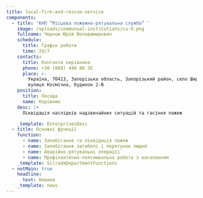 ```yaml
---
title: local-fire-and-rescue-service
components:
  - title: 'КНП “Місцева пожежно-рятувальна служба” '
    image: /uploads/communual-institutions/cu-9.png
    fullname: Чернов Юрій Володимирович
    schedule:
      title: Графік роботи
      time: 24/7
    contacts:
      title: Контакти керівника
      phone: +38 (068) 446 86 35
      place: >-
        Україна, 70413, Запорізька область, Запорізький район, село Широке,
        вулиця Космічна, будинок 2-В
    position:
      title: Посада
      name: Керівник
    desc: |+
      Ліквідація наслідків надзвичайних ситуацій та гасіння пожеж

    _template: EnterprisesDesc
  - title: Основні функції
    function:
      - name: Запобігання та ліквідація пожеж
      - name: Запобігання загибелі і порятунок людей
      - name: Аварійно-рятувальні операції
      - name: Профілактично-пояснювальна робота з населенням
    _template: SilradaDepartmentFunctions
  - notMain: true
    headline:
      text: Новини
    _template: news
---
```




